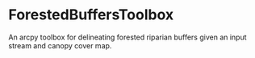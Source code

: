 # ForestedBuffersToolbox
An arcpy toolbox for delineating forested riparian buffers given an input stream and canopy cover map.
